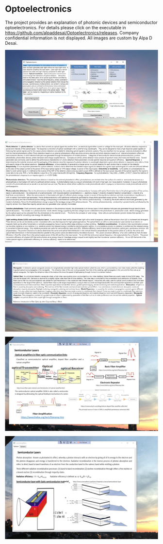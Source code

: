 # Optoelectronics

The project provides an explanation of photonic devices and semiconductor optoelectronics. For details please click on the executable in 
https://github.com/alpaddesai/Optoelectronics/releases.  Company confidential information is not displayed. All images are custom 
by Alpa D Desai. 

![image](Optoelectronics.png)

![image](Semiconductor_Optoelectronics.png)

![image](FiberOpticCables.png)

![image](SemiconductorLaser1.png)

![image](LaserAmplifier2.png)

